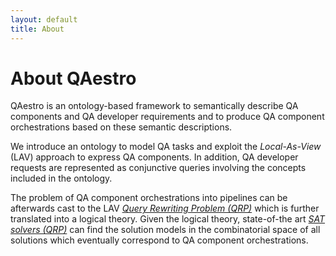 ```yaml
---
layout: default
title: About
---
```


# About QAestro
QAestro is an ontology-based framework to semantically describe QA components and QA developer requirements and to produce QA component orchestrations based on these semantic descriptions.

We introduce an ontology to model QA tasks and exploit the _Local-As-View_ (LAV) approach to express QA components. 
In addition, QA developer requests are represented as conjunctive queries involving the concepts included in the ontology. 

The problem of QA component orchestrations into pipelines can be afterwards cast to the LAV <cite>[Query Rewriting Problem (QRP)][1]</cite> which is further translated into a logical theory. 
Given the logical theory, state-of-the art <cite>[SAT solvers (QRP)][1]</cite> can find the solution models in the combinatorial space of all solutions which eventually correspond to QA component orchestrations.

[1]: http://www.seas.upenn.edu/~zives/03s/cis650/view-survey.pdf
[2]: https://www.cs.cornell.edu/gomes/papers/satsolvers-kr-handbook.pdf